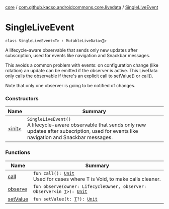 [core](../../index.md) / [com.github.kacso.androidcommons.core.livedata](../index.md) / [SingleLiveEvent](./index.md)

# SingleLiveEvent

`class SingleLiveEvent<T> : MutableLiveData<`[`T`](index.md#T)`>`

A lifecycle-aware observable that sends only new updates after subscription, used for events like
navigation and Snackbar messages.

This avoids a common problem with events: on configuration change (like rotation) an update
can be emitted if the observer is active. This LiveData only calls the observable if there's an
explicit call to setValue() or call().

Note that only one observer is going to be notified of changes.

### Constructors

| Name | Summary |
|---|---|
| [&lt;init&gt;](-init-.md) | `SingleLiveEvent()`<br>A lifecycle-aware observable that sends only new updates after subscription, used for events like navigation and Snackbar messages. |

### Functions

| Name | Summary |
|---|---|
| [call](call.md) | `fun call(): `[`Unit`](https://kotlinlang.org/api/latest/jvm/stdlib/kotlin/-unit/index.html)<br>Used for cases where T is Void, to make calls cleaner. |
| [observe](observe.md) | `fun observe(owner: LifecycleOwner, observer: Observer<in `[`T`](index.md#T)`>): `[`Unit`](https://kotlinlang.org/api/latest/jvm/stdlib/kotlin/-unit/index.html) |
| [setValue](set-value.md) | `fun setValue(t: `[`T`](index.md#T)`?): `[`Unit`](https://kotlinlang.org/api/latest/jvm/stdlib/kotlin/-unit/index.html) |
